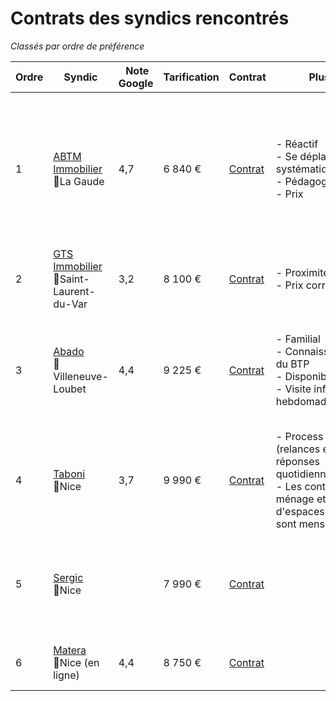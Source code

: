 # Contrats des syndics rencontrés
*Classés par ordre de préférence*

| Ordre | Syndic | Note Google | Tarification | Contrat | Plus | Moins | Commentaire |
| --- | --- | --- | --- | --- | --- | --- | --- |
| 1 | [ABTM Immobilier](https://www.abtmimmobilier.com/) <br>📍La Gaude | 4,7 | 6 840 € | [Contrat](https://github.com/macadock/syndics/tree/main/ABTM%20Immobillier) | - Réactif <br> - Se déplace systématiquement <br> - Pédagogue <br> - Prix| - Ne reçoit pas de public | Bon contact, personne volontaire.<br> En dehors du prix, préférence personnelle pour ce syndic. <br> Nous faisons un gain financier |
| 2 | [GTS Immobilier](https://www.syndicgts.immo/) <br> 📍Saint-Laurent-du-Var | 3,2 | 8 100 € | [Contrat](https://github.com/macadock/syndics/tree/main/GTS%20Immobilier) | - Proximité <br> - Prix correct | | Pas reçu ce syndic, pas à même de comparer | 
| 3 | [Abado](https://www.abadoimmobilier.com/) <br> 📍Villeneuve-Loubet | 4,4 | 9 225 € | [Contrat](https://github.com/macadock/syndics/tree/main/Abado) | - Familial <br> - Connaissance du BTP <br> - Disponible <br> - Visite informelle hebdomadaire | - Se présente comme à l'ancienne dans sa manière d'agir | Bon contact, un peu à l'ancienne dans sa façon de faire les choses.<br> Le tarif actuel (9795€) sera vite rattrapé
| 4 | [Taboni](http://www.cabinet-taboni.fr/) <br> 📍Nice | 3,7 | 9 990 € | [Contrat](https://github.com/macadock/syndics/tree/main/Taboni) | - Process rigides (relances et réponses quotidiennes) <br> - Les contrats de ménage et d'espaces verts sont mensuels | - Cher <br> - Géré par le directeur au début puis donné à un gestionnaire |
| 5 | [Sergic](http://www.sergic.com/) <br> 📍Nice | | 7 990 € | [Contrat](https://github.com/macadock/syndics/tree/main/Sergic) | | - Grand groupe <br> - Géré par le directeur au début puis donné à un gestionnaire |
| 6 | [Matera](https://www.matera.eu/fr/) <br> 📍Nice (en ligne) | 4,4 | 8 750 € | [Contrat](https://github.com/macadock/syndics/tree/main/Matera) | | - En ligne | Consultation afin de compararer les tarifs |
